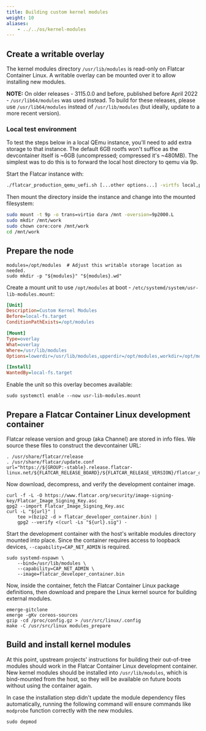 ```yaml
---
title: Building custom kernel modules
weight: 10
aliases:
    - ../../os/kernel-modules
---
```


## Create a writable overlay

The kernel modules directory `/usr/lib/modules` is read-only on Flatcar Container Linux. A writable overlay can be mounted over it to allow installing new modules.

**NOTE:** On older releases - 3115.0.0 and before, published before April 2022 - `/usr/lib64/modules` was used instead.
To build for these releases, please use `/usr/lib64/modules` instead of `/usr/lib/modules` (but ideally, update to a more recent version).

### Local test environment

To test the steps below in a local QEmu instance, you'll need to add extra storage to that instance.
The default 6GB rootfs won't suffice as the devcontainer itself is ~6GB (uncompressed; compressed it's ~480MB).
The simplest was to do this is to forward the local host directory to qemu via 9p.

Start the Flatcar instance with:
```bash
./flatcar_production_qemu_uefi.sh [...other options...] -virtfs local,path="$(pwd)",mount_tag="data",security_model=none,id=data
```
Then mount the directory inside the instance and change into the mounted filesystem:
```bash
sudo mount -t 9p -o trans=virtio dara /mnt -oversion=9p2000.L
sudo mkdir /mnt/work
sudo chown core:core /mnt/work
cd /mnt/work
```

## Prepare the node

```shell
modules=/opt/modules  # Adjust this writable storage location as needed.
sudo mkdir -p "${modules}" "${modules}.wd"
```

Create a mount unit to use `/opt/modules` at boot - `/etc/systemd/system/usr-lib-modules.mount`:
```ini
[Unit]
Description=Custom Kernel Modules
Before=local-fs.target
ConditionPathExists=/opt/modules

[Mount]
Type=overlay
What=overlay
Where=/usr/lib/modules
Options=lowerdir=/usr/lib/modules,upperdir=/opt/modules,workdir=/opt/modules.wd

[Install]
WantedBy=local-fs.target
```

Enable the unit so this overlay becomes available:

```shell
sudo systemctl enable --now usr-lib-modules.mount
```

## Prepare a Flatcar Container Linux development container

Flatcar release version and group (aka Channel) are stored in info files.
We source these files to construct the devcontainer URL:
```shell
. /usr/share/flatcar/release
. /usr/share/flatcar/update.conf
url="https://${GROUP:-stable}.release.flatcar-linux.net/${FLATCAR_RELEASE_BOARD}/${FLATCAR_RELEASE_VERSION}/flatcar_developer_container.bin.bz2"
```

Now download, decompress, and verify the development container image.

```shell
curl -f -L -O https://www.flatcar.org/security/image-signing-key/Flatcar_Image_Signing_Key.asc
gpg2 --import Flatcar_Image_Signing_Key.asc
curl -L "${url}" |
    tee >(bzip2 -d > flatcar_developer_container.bin) |
    gpg2 --verify <(curl -Ls "${url}.sig") -
```

Start the development container with the host's writable modules directory mounted into place.
Since the container requires access to loopback devices, `--capability=CAP_NET_ADMIN` is required.
```shell
sudo systemd-nspawn \
    --bind=/usr/lib/modules \
    --capability=CAP_NET_ADMIN \
    --image=flatcar_developer_container.bin
```

Now, inside the container, fetch the Flatcar Container Linux package definitions, then download and prepare the Linux kernel source for building external modules.

```shell
emerge-gitclone
emerge -gKv coreos-sources
gzip -cd /proc/config.gz > /usr/src/linux/.config
make -C /usr/src/linux modules_prepare
```

## Build and install kernel modules

At this point, upstream projects' instructions for building their out-of-tree modules should work in the Flatcar Container Linux development container. New kernel modules should be installed into `/usr/lib/modules`, which is bind-mounted from the host, so they will be available on future boots without using the container again.

In case the installation step didn't update the module dependency files automatically, running the following command will ensure commands like `modprobe` function correctly with the new modules.

```shell
sudo depmod
```
